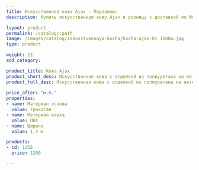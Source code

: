 ```yaml
---
title: Искусственная кожа Ajax - Поролоныч
description: Купить искусственную кожу Ajax в розницу с доставкой по Москве.

layout: product
permalink: /catalog/:path
image: /images/catalog/iskusstvennaya-kozha/kozha-ajax-01_1600w.jpg
type: product

weight: 12
add_category: 

product_title: Кожа Ajax
product_short_desc: Искусственная кожа с отделкой из полиуретана на нетканой, полиэфирной основе. Различные варианты дизайнерского исполнения материала в натуральных цветовых оттенках, с изящным тиснением.
product_full_desc: Искусственная кожа с отделкой из полиуретана на нетканой, полиэфирной основе. Различные варианты дизайнерского исполнения материала в натуральных цветовых оттенках, с изящным тиснением.
        
price_after: "м.п."
properties:
- name: Материал основы
  value: трикотаж
- name: Материал верха
  value: ПВХ
- name: Ширина
  value: 1,4 м

products:
- id: 1255
  price: 1200

---
```

